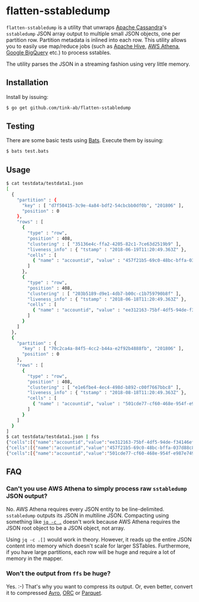 flatten-sstabledump
===================
`flatten-sstabledump` is a utility that unwraps [Apache
Cassandra](http://cassandra.apache.org/)'s `sstabledump` JSON array output to
multiple small JSON objects, one per partition row. Partition metadata is
inlined into each row.  This utility allows you to easily use map/reduce jobs
(such as [Apache Hive](https://hive.apache.org), [AWS
Athena](https://aws.amazon.com/athena/), [Google
BigQuery](https://cloud.google.com/bigquery/) etc.) to process sstables.

The utility parses the JSON in a streaming fashion using very little memory.

Installation
------------
Install by issuing:

```bash
$ go get github.com/tink-ab/flatten-sstabledump
```

Testing
-------
There are some basic tests using [Bats](https://github.com/sstephenson/bats). Execute them by issuing:

```bash
$ bats test.bats
```

Usage
-----
```bash
$ cat testdata/testdata1.json
[
  {
    "partition" : {
      "key" : [ "d7f50415-3c9e-4a84-bdf2-54cbcbb0df0b", "201806" ],
      "position" : 0
    },
    "rows" : [
      {
        "type" : "row",
        "position" : 408,
        "clustering" : [ "35136e4c-ffa2-4205-82c1-7ce63d2519b9" ],
        "liveness_info" : { "tstamp" : "2018-06-19T11:20:49.363Z" },
        "cells" : [
          { "name" : "accountid", "value" : "457f21b5-69c0-48bc-bffa-037d88c8ecf8" }
        ]
      },
      {
        "type" : "row",
        "position" : 408,
        "clustering" : [ "203b5189-d9e1-4db7-b00c-c1b759790b8f" ],
        "liveness_info" : { "tstamp" : "2018-06-18T11:20:49.363Z" },
        "cells" : [
          { "name" : "accountid", "value" : "ee312163-75bf-4df5-94de-f34146efa502" }
        ]
      }
    ]
  },
  {
    "partition" : {
      "key" : [ "70c2ca4a-84f5-4cc2-b44a-e2f92b4888fb", "201806" ],
      "position" : 0
    },
    "rows" : [
      {
        "type" : "row",
        "position" : 408,
        "clustering" : [ "e1e6fbe4-4ec4-498d-b892-c00f7667bbc8" ],
        "liveness_info" : { "tstamp" : "2018-08-18T11:20:49.363Z" },
        "cells" : [
          { "name" : "accountid", "value" : "501cde77-cf60-468e-954f-e987e7490d4c" }
        ]
      }
    ]
  }
]
$ cat testdata/testdata1.json | fss
{"cells":[{"name":"accountid","value":"ee312163-75bf-4df5-94de-f34146efa502"}],"clustering":["203b5189-d9e1-4db7-b00c-c1b759790b8f"],"liveness_info":{"tstamp":"2018-06-18T11:20:49.363Z"},"partition":{"partition":{"key":["d7f50415-3c9e-4a84-bdf2-54cbcbb0df0b","201806"],"position":0}},"position":408,"type":"row"}
{"cells":[{"name":"accountid","value":"457f21b5-69c0-48bc-bffa-037d88c8ecf8"}],"clustering":["35136e4c-ffa2-4205-82c1-7ce63d2519b9"],"liveness_info":{"tstamp":"2018-06-19T11:20:49.363Z"},"partition":{"partition":{"key":["d7f50415-3c9e-4a84-bdf2-54cbcbb0df0b","201806"],"position":0}},"position":408,"type":"row"}
{"cells":[{"name":"accountid","value":"501cde77-cf60-468e-954f-e987e7490d4c"}],"clustering":["e1e6fbe4-4ec4-498d-b892-c00f7667bbc8"],"liveness_info":{"tstamp":"2018-08-18T11:20:49.363Z"},"partition":{"partition":{"key":["70c2ca4a-84f5-4cc2-b44a-e2f92b4888fb","201806"],"position":0}},"position":408,"type":"row"}
```

FAQ
---

### Can't you use AWS Athena to simply process raw `sstabledump` JSON output?

No. AWS Athena requires every JSON entity to be line-delimited. `sstabledump`
outputs its JSON in multiline JSON. Compacting using something like [`jq -c
.`](https://stedolan.github.io/jq/) doesn't work because AWS Athena requires
the JSON root object to be a JSON object, not array.

Using `jq -c .[]` would work in theory. However, it reads up the entire JSON
content into memory which doesn't scale for larger SSTables. Furthermore, if
you have large partitions, each row will be huge and require a lot of memory in
the mapper.

### Won't the output from `ffs` be huge?

Yes. :-) That's why you want to compress its output. Or, even better, convert
it to compressed [Avro](https://avro.apache.org/),
[ORC](https://orc.apache.org/) or [Parquet](https://parquet.apache.org/).


